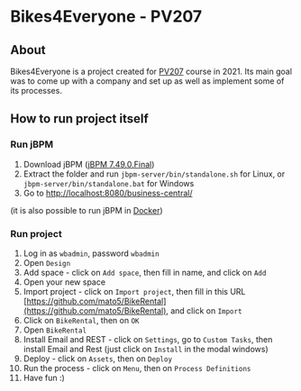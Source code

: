 # Bikes4Everyone - PV207

## About

Bikes4Everyone is a project created for [PV207](https://is.muni.cz/predmet/fi/jaro2021/PV207?lang=en) course in 2021. Its main goal was to come up with a company and set up as well as implement some of its processes.

## How to run project itself

### Run jBPM

1. Download jBPM ([jBPM 7.49.0.Final](https://download.jboss.org/jbpm/release/7.49.0.Final/jbpm-server-7.49.0.Final-dist.zip))
2. Extract the folder and run `jbpm-server/bin/standalone.sh` for Linux, or `jbpm-server/bin/standalone.bat` for Windows
3. Go to [http://localhost:8080/business-central/](http://localhost:8080/business-central/)

(it is also possible to run jBPM in [Docker](https://hub.docker.com/r/jboss/jbpm-server-full/))

### Run project

1. Log in as `wbadmin`, password `wbadmin`
2. Open `Design`
3. Add space - click on `Add space`, then fill in name, and click on `Add`
4. Open your new space
5. Import project - click on `Import project`, then fill in this URL [https://github.com/mato5/BikeRental](https://github.com/mato5/BikeRental), and click on `Import`
6. Click on `BikeRental`, then on `OK`
7. Open `BikeRental`
8. Install Email and REST - click on `Settings`, go to `Custom Tasks`, then install Email and Rest (just click on `Install` in the modal windows)
9. Deploy - click on `Assets`, then on `Deploy`
10. Run the process - click on `Menu`, then on `Process Definitions`
11. Have fun :)
